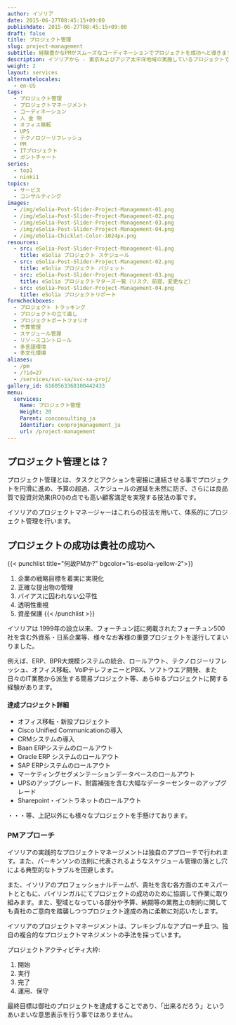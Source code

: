 ```yaml
---
author: イソリア
date: 2015-06-27T08:45:15+09:00
publishdate: 2015-06-27T08:45:15+09:00
draft: false
title: プロジェクト管理
slug: project-management
subtitle: 経験豊かなPMがスムーズなコーディネーションでプロジェクトを成功へと導きます
description: イソリアから - 東京およびアジア太平洋地域の実施しているプロジェクトで成功を収めています。私たちの プロジェクト管理 アプローチは実践的で独自性があります。
weight: 2
layout: services
alternatelocales:
  - en-US
tags:
  - プロジェクト管理
  - プロジェクトマネージメント
  - コーディネーション
  - 人 金 物
  - オフィス移転
  - UPS
  - テクノロジーリフレッシュ
  - PM
  - ITプロジェクト
  - ガントチャート
series:
  - top1
  - ninki1
topics:
  - サービス
  - コンサルティング
images:
  - /img/eSolia-Post-Slider-Project-Management-01.png
  - /img/eSolia-Post-Slider-Project-Management-02.png
  - /img/eSolia-Post-Slider-Project-Management-03.png
  - /img/eSolia-Post-Slider-Project-Management-04.png
  - /img/eSolia-Chicklet-Color-1024px.png
resources:
  - src: eSolia-Post-Slider-Project-Management-01.png
    title: eSolia プロジェクト スケジュール
  - src: eSolia-Post-Slider-Project-Management-02.png
    title: eSolia プロジェクト バジェット
  - src: eSolia-Post-Slider-Project-Management-03.png
    title: eSolia プロジェクトマターズ一覧（リスク、前提、変更など）
  - src: eSolia-Post-Slider-Project-Management-04.png
    title: eSolia プロジェクトリポート
formcheckboxes:
  - プロジェクト トラッキング
  - プロジェクトの立て直し
  - プロジェクトポートフォリオ
  - 予算管理
  - スケジュール管理
  - リソースコントロール
  - 多言語環境
  - 多文化環境
aliases:
  - /pm
  - /?id=27
  - /services/svc-sa/svc-sa-proj/
gallery_id: 6160563368100442433
menu:
  services:
    Name: プロジェクト管理
    Weight: 20
    Parent: conconsulting_ja
    Identifier: conprojmanagement_ja
    url: /project-management
---
```


## プロジェクト管理とは？

プロジェクト管理とは、タスクとアクションを密接に連結させる事でプロジェクトを円滑に進め、予算の超過、スケジュールの遅延を未然に防ぎ、さらには良品質で投資対効果(ROI)の点でも高い顧客満足を実現する技法の事です。

イソリアのプロジェクトマネージャーはこれらの技法を用いて、体系的にプロジェクト管理を行います。

## プロジェクトの成功は貴社の成功へ

{{< punchlist title="何故PMか?" bgcolor="is-esolia-yellow-2">}}
1. 企業の戦略目標を着実に実現化
1. 正確な提出物の管理
1. バイアスに囚われない公平性
1. 透明性重視
1. 資産保護
{{< /punchlist >}}

イソリアは 1999年の設立以来、フォーチュン誌に掲載されたフォーチュン500社を含む外資系・日系企業等、様々なお客様の重要プロジェクトを遂行してまいりました。

例えば、ERP、BPR大規模システムの統合、ロールアウト、テクノロジーリフレッシュ、オフィス移転、VoIPテレフォニーとPBX、ソフトウエア開発、また日々のIT業務から派生する簡易プロジェクト等、あらゆるプロジェクトに関する経験があります。

#### 達成プロジェクト詳細

* オフィス移転・新設プロジェクト
* Cisco Unified Communicationの導入
* CRMシステムの導入
* Baan ERPシステムのロールアウト
* Oracle ERP システムのロールアウト
* SAP ERPシステムのロールアウト
* マーケティングセグメンテーションデータベースのロールアウト
* UPSのアップグレード、耐震補強を含む大幅なデーターセンターのアップグレード
* Sharepoint・イントラネットのロールアウト

・・・等、上記以外にも様々なプロジェクトを手懸けております。

### PMアプローチ

イソリアの実践的なプロジェクトマネージメントは独自のアプローチで行われます。また、パーキンソンの法則に代表されるようなスケジュール管理の落とし穴による典型的なトラブルを回避します。

また、イソリアのプロフェッショナルチームが、貴社を含む各方面のエキスパートとともに、バイリンガルにてプロジェクトの成功のために協調して作業に取り組みます。また、聖域となっている部分や予算、納期等の業務上の制約に関しても貴社のご意向を踏襲しつつプロジェクト達成の為に柔軟に対応いたします。

イソリアのプロジェクトマネージメントは、フレキシブルなアプローチ且つ、独自の複合的なプロジェクトマネジメントの手法を採っています。

プロジェクトアクティビティ大枠:

1. 開始
1. 実行
1. 完了
1. 運用、保守


最終目標は御社のプロジェクトを達成することであり、「出来るだろう」というあいまいな意思表示を行う事ではありません。
